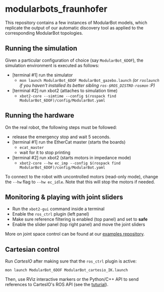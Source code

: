 # modularbots_fraunhofer

This repository contains a few instances of ModularBot models, which replicate the output of our automatic discovery tool as applied to the corresponding ModularBot topologies.

## Running the simulation
Given a particular configuration of choice (say `ModularBot_6DOF`), the simulation environment is executed as follows:
 - [terminal #1] run the simulator
   - `mon launch ModularBot_6DOF ModularBot_gazebo.launch` *(or `roslaunch` if you haven't installed its better sibling `ros-$ROS_DISTRO-rosmon` :P)*
 - [terminal #2] run xbot2 (attaches to simulation time)
   - `xbot2-core --simtime --config $(rospack find ModularBot_6DOF)/config/ModularBot.yaml`

## Running the hardware
On the real robot, the following steps must be followed:
  - release the emergency stop and wait 5 seconds.
  - [terminal #1] run the EtherCat master (starts the boards)
    - `ecat_master` 
    - wait for it to stop printing
 - [terminal #2] run xbot2 (starts motors in impedance mode)
   - `xbot2-core --hw ec_imp --config $(rospack find ModularBot_6DOF)/config/ModularBot.yaml`

To connect to the robot with uncontrolled motors (read-only mode), change the `--hw` flag to `--hw ec_idle`. Note that this will stop the motors if needed.

## Monitoring & playing with joint sliders
 - Run the `xbot2-gui` command inside a terminal
 - Enable the `ros_ctrl` plugin (left panel)
 - Make sure reference filtering is enabled (top panel) and set to **safe**
 - Enable the slider panel (top right panel) and move the joint sliders

More on joint space control can be found at our [examples repository](https://github.com/ADVRHumanoids/xbot2_examples/blob/master/src/ros_api/README.md).

## Cartesian control
Run *CartesIO* after making sure that the `ros_ctrl` plugin is active:
```
mon launch ModularBot_6DOF ModularBot_cartesio_IK.launch
```
Then, use RViz interactive markers or the Python/C++ API to send references to CartesIO's ROS API (see the [tuturial](https://advrhumanoids.github.io/CartesianInterface/quickstart.html#get-started-with-the-tutorial)).



